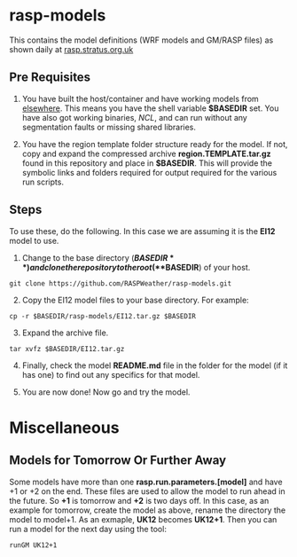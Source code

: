 # rasp-models
This contains the model definitions (WRF models and GM/RASP files) as shown daily at [rasp.stratus.org.uk](http://rasp.stratus.org.uk)

## Pre Requisites
1. You have built the host/container and have working models from [elsewhere](https://github.com/wargoth/rasp-gm). This means you have the shell variable **$BASEDIR** set. You have also got working binaries, *NCL*, and can run without any segmentation faults or missing shared libraries. 

2. You have the region template folder structure ready for the model. If not, copy and expand the compressed archive **region.TEMPLATE.tar.gz** found in this repository and place in **$BASEDIR**. This will provide the symbolic links and folders required for output required for the various run scripts.

## Steps
To use these, do the following. In this case we are assuming it is the **EI12** model to use.

1. Change to the base directory (**$BASEDIR**) and clone the repository to the root (**$BASEDIR**) of your host.

```
git clone https://github.com/RASPWeather/rasp-models.git
```
2. Copy the EI12 model files to your base directory. For example:
```
cp -r $BASEDIR/rasp-models/EI12.tar.gz $BASEDIR
```
3. Expand the archive file.
```
tar xvfz $BASEDIR/EI12.tar.gz
```
4. Finally, check the model **README.md** file in the folder for the model (if it has one) to find out any specifics for that model. 

5. You are now done! Now go and try the model.

# Miscellaneous
## Models for Tomorrow Or Further Away
Some models have more than one **rasp.run.parameters.[model]** and have +1 or +2 on the end. These files are used to allow the model to run ahead in the future. So **+1** is tomorrow and **+2** is two days off. In this case, as an example for tomorrow, create the model as above, rename the directory the model to model+1.  As an exmaple, **UK12** becomes **UK12+1**. Then you can run a model for the next day using the tool:
```
runGM UK12+1
```
